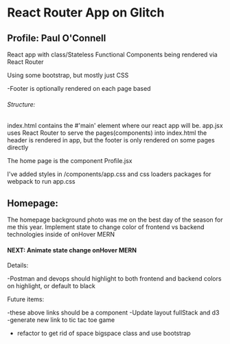 # React Router App on Glitch

## Profile: Paul O'Connell

React app with class/Stateless Functional Components being rendered via React Router

Using some bootstrap, but mostly just CSS

-Footer is optionally rendered on each page based

###### Structure:

index.html contains the #'main' element where our react app will be.
app.jsx uses React Router to serve the pages(components) into index.html
the header is rendered in app, but the footer is only rendered on some pages directly

The home page is the component Profile.jsx

I've added styles in /components/app.css and css loaders packages for webpack to run app.css

## Homepage:

The homepage background photo was me on the best day of the season for me this year.
Implement state to change color of frontend vs backend technologies inside of onHover MERN

#### NEXT: Animate state change onHover MERN

Details:

-Postman and devops should highlight to both frontend and backend colors on highlight, or default
to black

Future items:

-these above links should be a component
-Update layout fullStack and d3
-generate new link to tic tac toe game

- refactor to get rid of space bigspace class and use bootstrap
